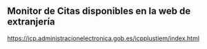 ## Monitor de Citas disponibles en la web de extranjería
https://icp.administracionelectronica.gob.es/icpplustiem/index.html

